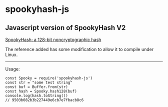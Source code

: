 # spookyhash-js
Javascript version of SpookyHash V2
----

[SpookyHash: a 128-bit noncryptographic hash](http://burtleburtle.net/bob/hash/spooky.html)

The reference added has some modification to allow it to compile under Linux.

----
Usage:

    const Spooky = require('spookyhash-js')
    const str = "some test string"
    const buf = Buffer.from(str)
    const hash = Spooky.hash128(buf)
    console.log(hash.toString())
    // 9503b082b3b227449e6cb7e7fbacb8c6

